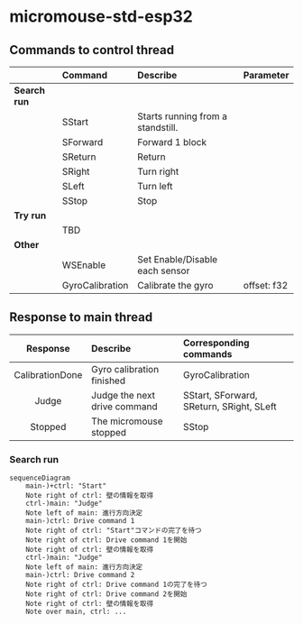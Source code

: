 # micromouse-std-esp32

## Commands to control thread


||Command|Describe|Parameter|
|:-|:-|:-|:-|
|**Search run**|||
||SStart| Starts running from a standstill.|
||SForward| Forward 1 block|
||SReturn| Return|
||SRight| Turn right|
||SLeft| Turn left|
||SStop| Stop|
|**Try run**|||
||TBD||
|**Other**|||
||WSEnable|Set Enable/Disable each sensor|
||GyroCalibration|Calibrate the gyro|offset: f32|

## Response to main thread

|Response|Describe|Corresponding commands|
|:-:|:--|:--|
|CalibrationDone|Gyro calibration finished|GyroCalibration|
|Judge|Judge the next drive command|SStart, SForward, SReturn, SRight, SLeft|
|Stopped|The micromouse stopped|SStop|

### Search run

```mermaid
sequenceDiagram
    main-)+ctrl: "Start"
	Note right of ctrl: 壁の情報を取得
    ctrl-)main: "Judge"
	Note left of main: 進行方向決定
	main-)ctrl: Drive command 1
	Note right of ctrl: "Start"コマンドの完了を待つ
	Note right of ctrl: Drive command 1を開始
	Note right of ctrl: 壁の情報を取得
	ctrl-)main: "Judge"
	Note left of main: 進行方向決定
	main-)ctrl: Drive command 2
	Note right of ctrl: Drive command 1の完了を待つ 
	Note right of ctrl: Drive command 2を開始
	Note right of ctrl: 壁の情報を取得
	Note over main, ctrl: ...
```

